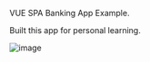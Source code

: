 VUE SPA Banking App Example.

Built this app for personal learning.

![image](https://user-images.githubusercontent.com/21350316/93596993-bcd96180-f9d3-11ea-9741-7a907624a596.png)
